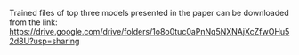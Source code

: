 Trained files of top three models presented in the paper can be downloaded from the link: https://drive.google.com/drive/folders/1o8o0tuc0aPnNq5NXNAjXcZfwOHu52d8U?usp=sharing
